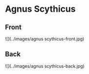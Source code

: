 # Agnus Scythicus
 ## Front
 ![](../images/agnus scythicus-front.jpg)
 ## Back
 ![](../images/agnus scythicus-back.jpg)